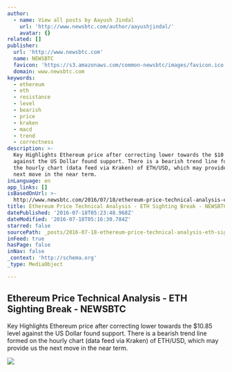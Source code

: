 ```yaml
---
author:
  - name: View all posts by Aayush Jindal
    url: 'http://www.newsbtc.com/author/aayushjindal/'
    avatar: {}
related: []
publisher:
  url: 'http://www.newsbtc.com'
  name: NEWSBTC
  favicon: 'https://s3.amazonaws.com/common-newsbtc/images/favicon.ico'
  domain: www.newsbtc.com
keywords:
  - ethereum
  - eth
  - resistance
  - level
  - bearish
  - price
  - kraken
  - macd
  - trend
  - correctness
description: >-
  Key Highlights Ethereum price after correcting lower towards the $10.85 level
  against the US Dollar found support. There is a bearish trend line formed on
  the hourly chart (data feed via Kraken) of ETH/USD, which may provide us the
  next move in the near term.
inLanguage: en
app_links: []
isBasedOnUrl: >-
  http://www.newsbtc.com/2016/07/18/ethereum-price-technical-analysis-eth-sighting-break/
title: Ethereum Price Technical Analysis - ETH Sighting Break - NEWSBTC
datePublished: '2016-07-18T05:23:48.968Z'
dateModified: '2016-07-18T05:16:30.784Z'
starred: false
sourcePath: _posts/2016-07-18-ethereum-price-technical-analysis-eth-sighting-break-new.md
inFeed: true
hasPage: false
inNav: false
_context: 'http://schema.org'
_type: MediaObject

---
```

<article style=""><h1>Ethereum Price Technical Analysis - ETH Sighting Break - NEWSBTC</h1><p>Key Highlights Ethereum price after correcting lower towards the $10.85 level against the US Dollar found support. There is a bearish trend line formed on the hourly chart (data feed via Kraken) of ETH/USD, which may provide us the next move in the near term.</p><img src="http://s3.amazonaws.com/main-newsbtc-images/2016/07/18032259/Ethereum15.png" /></article>